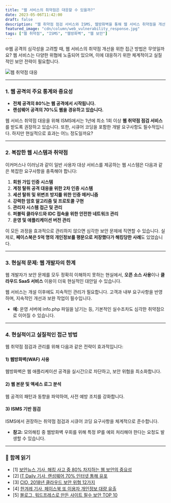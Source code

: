 ```yaml
---
title: "웹 서비스의 취약점은 대응할 수 있을까?"
date: 2023-05-06T11:42:00
draft: false
description: "웹 취약점 점검 서비스와 ISMS, 웹방화벽을 통해 웹 서비스 취약점을 개선하는 방안을 알아봅니다."
featured_image: "cdn/column/web_vulnerability_response.jpg"
tags: ["웹 취약점", "ISMS", "웹방화벽", "웹 보안"]
---
```


🌐웹 공격의 심각성을 고려할 때, 웹 서비스의 취약점 개선을 위한 접근 방법은 무엇일까요? 웹 서비스는 다양한 위협에 노출되어 있으며, 이에 대응하기 위한 체계적이고 실질적인 보안 전략이 필요합니다.

<!--more-->

![웹 취약점 대응](https://blog.plura.io/cdn/column/web_vulnerability_response.jpg)

---

### 1. **웹 공격의 주요 통계와 중요성**

- **전체 공격의 80%는 웹 공격에서 시작됩니다.**  
- **랜섬웨어 공격의 70%도 웹을 경유하고 있습니다.**  

웹 서비스 취약점 대응을 위해 ISMS에서는 1년에 최소 1회 이상 **웹 취약점 점검 서비스**를 받도록 권장하고 있습니다. 또한, 시큐어 코딩을 포함한 개발 요구사항도 필수적입니다. 하지만 현실적으로 효과는 어느 정도일까요?

---

### 2. **복잡한 웹 시스템과 취약점**

이커머스나 이러닝과 같이 일반 사용자 대상 서비스를 제공하는 웹 시스템은 다음과 같은 복잡한 요구사항을 충족해야 합니다:

1. **회원 가입 인증 시스템**
2. **계정 탈취 공격 대응을 위한 2차 인증 시스템**
3. **세션 탈취 및 위변조 방지를 위한 인증 메커니즘**
4. **강력한 암호 알고리즘 및 프로토콜 구현**
5. **관리자 시스템 접근 및 관리**
6. **퍼블릭 클라우드와 IDC 접속을 위한 안전한 네트워크 관리**
7. **운영 및 애플리케이션 버전 관리**

이 모든 과정을 효과적으로 관리하지 않으면 심각한 보안 문제에 직면할 수 있습니다. 실제로, **페이스북은 5억 명의 개인정보를 평문으로 저장했다가 해킹당한 사례**도 있었습니다.  

---

### 3. **현실적 문제: 웹 개발자의 한계**

웹 개발자가 보안 문제를 모두 정확히 이해하지 못하는 현실에서, **오픈 소스 사용**이나 **클라우드 SaaS 서비스** 이용이 더욱 현실적인 대안일 수 있습니다.  

웹 서비스는 개설 이후에도 지속적인 관리가 필요합니다. 고객과 내부 요구사항을 반영하며, 지속적인 개선과 보완 작업이 필수입니다.

- **예:** 운영 서버에 info.php 파일을 남기는 등, 기본적인 실수조차도 심각한 취약점으로 이어질 수 있습니다.

---

### 4. **현실적이고 실질적인 접근 방법**

웹 취약점 점검과 관리를 위해 다음과 같은 전략이 효과적입니다:

#### **1) 웹방화벽(WAF) 사용**
웹방화벽은 웹 애플리케이션 공격을 실시간으로 차단하고, 보안 위협을 최소화합니다.

#### **2) 웹 본문 및 액세스 로그 분석**
웹 공격의 패턴과 동향을 파악하여, 사전 예방 조치를 강화합니다.

#### **3) ISMS 기반 점검**
ISMS에서 권장하는 취약점 점검과 시큐어 코딩 요구사항을 체계적으로 준수합니다.

- **참고:** 모의해킹 중 웹방화벽 우회를 위해 특정 IP를 예외 처리해야 한다는 요청도 발생할 수 있습니다.

---

### 📖 **함께 읽기**
- [1] [보안뉴스 기사, 해킹 사고 중 80% 차지하는 웹 보안의 중요성](https://www.boannews.com/media/view.asp?idx=55170)  
- [2] [IT Daily 기사, 랜섬웨어 70% 인터넷 통해 유포](http://www.itdaily.kr/news/articleView.html?idxno=87512)  
- [3] [CIO, 2018년 클라우드 보안 위협 12가지](https://www.ciokorea.com/news/36759)  
- [4] [한겨레 기사, 페이스북 또 이용자 개인정보 대량 유출](https://www.hani.co.kr/arti/economy/it/989501.html)  
- [5] [블로그, 워드프레스로 만든 사이트 필수 보안 TOP 10](https://blog.plura.io/ko/column/wordpress_security_top10/)  

